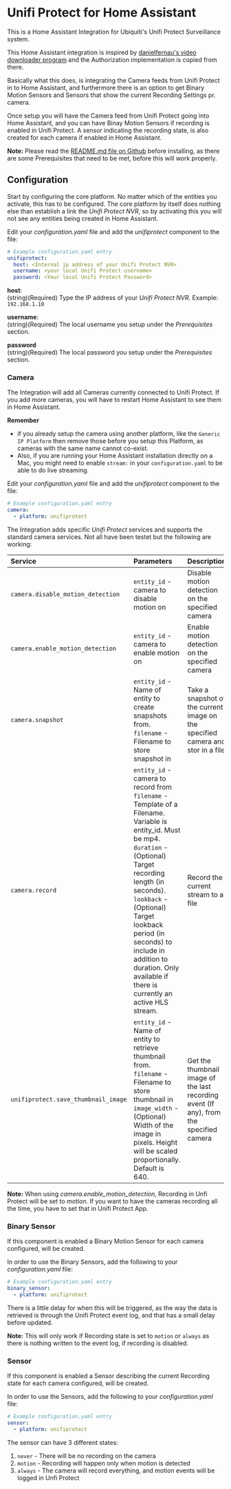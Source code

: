 # Unifi Protect for Home Assistant
This is a Home Assistant Integration for Ubiquiti's Unifi Protect Surveillance system.

This Home Assistant integration is inspired by [danielfernau's video downloader program](https://github.com/danielfernau/unifi-protect-video-downloader) and the Authorization implementation is copied from there.

Basically what this does, is integrating the Camera feeds from Unifi Protect in to Home Assistant, and furthermore there is an option to get Binary Motion Sensors and Sensors that show the current Recording Settings pr. camera.

Once setup you will have the Camera feed from Unifi Protect going into Home Assistant, and you can have Binay Motion Sensors if recording is enabled in Unifi Protect. A sensor indicating the recording state, is also created for each camera if enabled in Home Assistant.

**Note:** Please read the [README.md file on Github](https://github.com/briis/unifiprotect/blob/master/README.md) before installing, as there are some Prerequisites that need to be met, before this will work properly.

## Configuration
Start by configuring the core platform. No matter which of the entities you activate, this has to be configured. The core platform by itself does nothing else than establish a link the *Unifi Protect NVR*, so by activating this you will not see any entities being created in Home Assistant.

Edit your *configuration.yaml* file and add the *unifiprotect* component to the file:
```yaml
# Example configuration.yaml entry
unifiprotect:
  host: <Internal ip address of your Unifi Protect NVR>
  username: <your local Unifi Protect username>
  password: <Your local Unifi Protect Password>
```
**host**:<br>
(string)(Required) Type the IP address of your *Unifi Protect NVR*. Example: `192.168.1.10`<br>

**username**:<br>
(string)(Required) The local username you setup under the *Prerequisites* section.<br>

**password**<br>
(string)(Required) The local password you setup under the *Prerequisites* section.<br>

### Camera
The Integration will add all Cameras currently connected to Unifi Protect. If you add more cameras, you will have to restart Home Assistant to see them in Home Assistant. 

**Remember** 
* if you already setup the camera using another platform, like the `Generic IP Platform` then remove those before you setup this Platform, as cameras with the same name cannot co-exist.
* Also, if you are running your Home Assistant installation directly on a Mac, you might need to enable `stream:` in your `configuration.yaml` to be able to do live streaming.

Edit your *configuration.yaml* file and add the *unifiprotect* component to the file:
```yaml
# Example configuration.yaml entry
camera:
  - platform: unifiprotect
```

The Integration adds specific *Unifi Protect* services and supports the standard camera services. Not all have been testet but the following are working:

Service | Parameters | Description
:------------ | :------------ | :-------------
`camera.disable_motion_detection` | `entity_id` - camera to disable motion on | Disable motion detection on the specified camera
`camera.enable_motion_detection` | `entity_id` - camera to enable motion on | Enable motion detection on the specified camera
`camera.snapshot` | `entity_id` - Name of entity to create snapshots from.<br>`filename` - Filename to store snapshot in | Take a snapshot of the current image on the specified camera and stor in a file
`camera.record` | `entity_id` - camera to record from<br>`filename` - Template of a Filename. Variable is entity_id. Must be mp4.<br>`duration` - (Optional) Target recording length (in seconds).<br>`lookback` - (Optional) Target lookback period (in seconds) to include in addition to duration. Only available if there is currently an active HLS stream. | Record the current stream to a file
`unifiprotect.save_thumbnail_image` | `entity_id` - Name of entity to retrieve thumbnail from.<br>`filename` - Filename to store thumbnail in<br>`image_width` - (Optional) Width of the image in pixels. Height will be scaled proportionally. Default is 640. | Get the thumbnail image of the last recording event (If any), from the specified camera

**Note:** When using *camera.enable_motion_detection*, Recording in Unfi Protect will be set to *motion*. If you want to have the cameras recording all the time, you have to set that in Unifi Protect App.

### Binary Sensor
If this component is enabled a Binary Motion Sensor for each camera configured, will be created.

In order to use the Binary Sensors, add the following to your *configuration.yaml* file:
```yaml
# Example configuration.yaml entry
binary_sensor:
  - platform: unifiprotect
```
There is a little delay for when this will be triggered, as the way the data is retrieved is through the Unifi Protect event log, and that has a small delay before updated.

**Note:** This will only work if Recording state is set to `motion` or `always` as there is nothing written to the event log, if recording is disabled.

### Sensor
If this component is enabled a Sensor describing the current Recording state for each camera configured, will be created.

In order to use the Sensors, add the following to your *configuration.yaml* file:
```yaml
# Example configuration.yaml entry
sensor:
  - platform: unifiprotect
```
The sensor can have 3 different states:
1. `never` - There will be no recording on the camera
2. `motion` - Recording will happen only when motion is detected
3. `always` - The camera will record everything, and motion events will be logged in Unfi Protect
